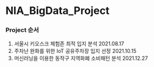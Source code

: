 # NIA_BigData_Project

### Project 순서
1. 서울시 키오스크 체험존 최적 입지 분석 2021.08.17
2. 주차난 완화를 위한 IoT 공유주차장 입지 선정 2021.10.15
3. 머신러닝을 이용한 동작구 지역화폐 소비패턴 분석 2021.12.27
